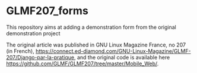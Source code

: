 # GLMF207_forms
This repository aims at adding a demonstration form from the original demonstration project

The original article was published in GNU Linux Magazine France, no 207 (in French), https://connect.ed-diamond.com/GNU-Linux-Magazine/GLMF-207/Django-par-la-pratique, and the original code is available here https://github.com/GLMF/GLMF207/tree/master/Mobile_Web/.
